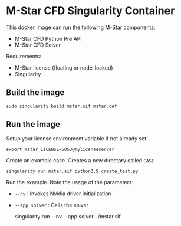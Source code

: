 
# M-Star CFD Singularity Container

This docker image can run the following M-Star components:

- M-Star CFD Python Pre API
- M-Star CFD Solver

Requirements:

- M-Star license (floating or node-locked)
- Singularity

## Build the image

    sudo singularity build mstar.sif mstar.def

## Run the image

Setup your license environment variable if not already set

    export mstar_LICENSE=5053@mylicenseserver

Create an example case. Creates a new directory called `CASE`
    
    singularity run mstar.sif python3.9 create_test.py

Run the example. Note the usage of the parameters:

- `--nv` : Invokes Nvidia driver initialization
- `--app solver` : Calls the solver

    
    singularity run --nv --app solver ../mstar.sif



